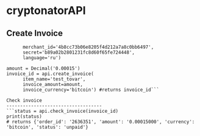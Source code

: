 # cryptonatorAPI
Сreate Invoice
-----------------------------------

```api = Api(
      merchant_id='4b8cc73b06e8205f4d212a7a8c0bb6497', 
      secret='b89a02b2801231fc8d60f65fe724448', 
      language='ru')
      
amount = Decimal('0.00015')
invoice_id = api.create_invoice(
      item_name='test_tovar', 
      invoice_amount=amount, 
      invoice_currency='bitcoin') #returns invoice_id```

Check invoice
-----------------------------------
```status = api.check_invoice(invoice_id)
print(status) 
# returns {'order_id': '2636351', 'amount': '0.00015000', 'currency': 'bitcoin', 'status': 'unpaid'}
```
